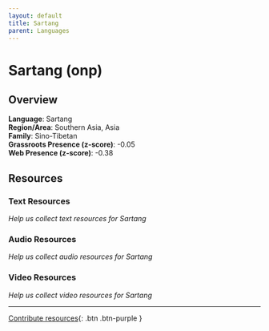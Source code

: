 ```yaml
---
layout: default
title: Sartang
parent: Languages
---
```


# Sartang (onp)

## Overview

**Language**: Sartang  
**Region/Area**: Southern Asia, Asia  
**Family**: Sino-Tibetan  
**Grassroots Presence (z-score)**: -0.05  
**Web Presence (z-score)**: -0.38  

## Resources

### Text Resources
*Help us collect text resources for Sartang*

### Audio Resources
*Help us collect audio resources for Sartang*

### Video Resources
*Help us collect video resources for Sartang*

---

[Contribute resources](https://forms.office.com/e/1SfLJx3u1r){: .btn .btn-purple }
